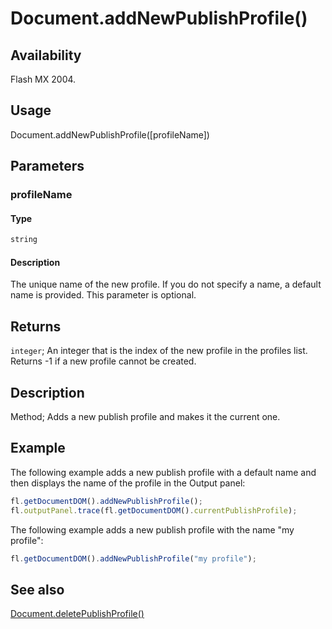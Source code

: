# Document.addNewPublishProfile()

## Availability

Flash MX 2004.

## Usage

Document.addNewPublishProfile([profileName])

## Parameters

### **profileName**

#### Type

```typescript
string
```

#### Description

The unique name of the new profile. If you do not specify a name, a default name is provided. This parameter is optional.

## Returns

`integer`; An integer that is the index of the new profile in the profiles list. Returns -1 if a new profile cannot be created.

## Description

Method; Adds a new publish profile and makes it the current one.

## Example

The following example adds a new publish profile with a default name and then displays the name of the profile in the Output panel:

```javascript
fl.getDocumentDOM().addNewPublishProfile();
fl.outputPanel.trace(fl.getDocumentDOM().currentPublishProfile);
```

The following example adds a new publish profile with the name "my profile":

```javascript
fl.getDocumentDOM().addNewPublishProfile("my profile");
```

## See also

[Document.deletePublishProfile()](../Document_object/Document42.md)
